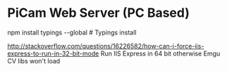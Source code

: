 # PiCam Web Server (PC Based) #

npm install typings --global # Typings install

http://stackoverflow.com/questions/16226582/how-can-i-force-iis-express-to-run-in-32-bit-mode
Run IIS Express in 64 bit otherwise Emgu CV libs won't load